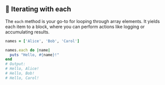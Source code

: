 ## 🔁 Iterating with each
The `each` method is your go-to for looping through array elements. It yields each item to a block, where you can perform actions like logging or accumulating results.

```ruby
names = ['Alice', 'Bob', 'Carol']

names.each do |name|
  puts "Hello, #{name}!"
end
# Output:
# Hello, Alice!
# Hello, Bob!
# Hello, Carol!
```